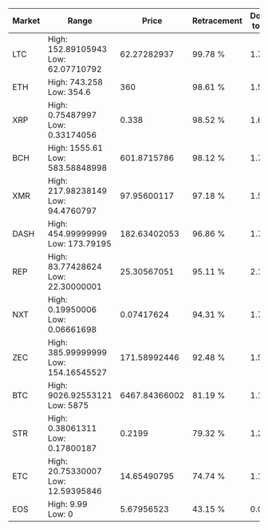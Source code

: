 | Market | Range | Price| Retracement | Doubles to 50% |
| --- | --- | --- | --- | --- |
| LTC | High: 152.89105943<br />Low: 62.07710792 | 62.27282937 | 99.78 % | 1.73 |
| ETH | High: 743.258<br />Low: 354.6 | 360 | 98.61 % | 1.52 |
| XRP | High: 0.75487997<br />Low: 0.33174056 | 0.338 | 98.52 % | 1.61 |
| BCH | High: 1555.61<br />Low: 583.58848998 | 601.8715786 | 98.12 % | 1.78 |
| XMR | High: 217.98238149<br />Low: 94.4760797 | 97.95600117 | 97.18 % | 1.59 |
| DASH | High: 454.99999999<br />Low: 173.79195 | 182.63402053 | 96.86 % | 1.72 |
| REP | High: 83.77428624<br />Low: 22.30000001 | 25.30567051 | 95.11 % | 2.10 |
| NXT | High: 0.19950006<br />Low: 0.06661698 | 0.07417624 | 94.31 % | 1.79 |
| ZEC | High: 385.99999999<br />Low: 154.16545527 | 171.58992446 | 92.48 % | 1.57 |
| BTC | High: 9026.92553121<br />Low: 5875 | 6467.84366002 | 81.19 % | 1.15 |
| STR | High: 0.38061311<br />Low: 0.17800187 | 0.2199 | 79.32 % | 1.27 |
| ETC | High: 20.75330007<br />Low: 12.59395846 | 14.65490795 | 74.74 % | 1.14 |
| EOS | High: 9.99<br />Low: 0 | 5.67956523 | 43.15 % | 0.00 |
